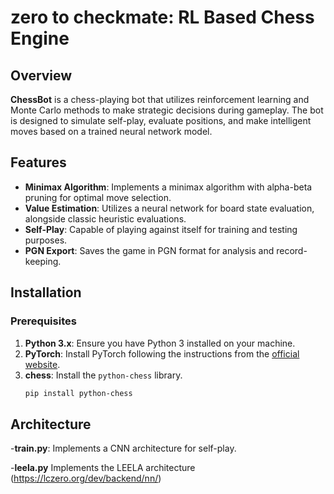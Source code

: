 # zero to checkmate: RL Based Chess Engine

## Overview

**ChessBot** is a chess-playing bot that utilizes reinforcement learning and Monte Carlo methods to make strategic decisions during gameplay. The bot is designed to simulate self-play, evaluate positions, and make intelligent moves based on a trained neural network model.

## Features

- **Minimax Algorithm**: Implements a minimax algorithm with alpha-beta pruning for optimal move selection.
- **Value Estimation**: Utilizes a neural network for board state evaluation, alongside classic heuristic evaluations.
- **Self-Play**: Capable of playing against itself for training and testing purposes.
- **PGN Export**: Saves the game in PGN format for analysis and record-keeping.

## Installation

### Prerequisites

1. **Python 3.x**: Ensure you have Python 3 installed on your machine.
2. **PyTorch**: Install PyTorch following the instructions from the [official website](https://pytorch.org/get-started/locally/).
3. **chess**: Install the `python-chess` library.
   ```bash
   pip install python-chess
   ```

## Architecture

-**train.py**: Implements a CNN architecture for self-play.

-**leela.py** Implements the LEELA architecture (https://lczero.org/dev/backend/nn/)
